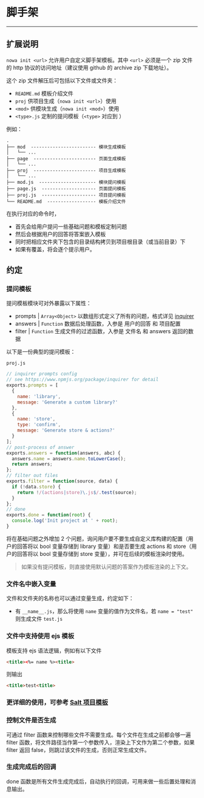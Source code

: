 # 脚手架

---

## 扩展说明

`nowa init <url>` 允许用户自定义脚手架模板。其中 `<url>` 必须是一个 zip 文件的 http 协议的访问地址（建议使用 github 的 archive zip 下载地址）。

这个 zip 文件解压后可包括以下文件或文件夹：

- `README.md` 模板介绍文件
- `proj` 供项目生成（`nowa init <url>`）使用
- `<mod>` 供模块生成（`nowa init <mod>`）使用
- `<type>.js` 定制的提问模板（`<type>` 对应到 <mod>）

例如：
```
.
├── mod  ------------------------ 模块生成模板
│   └── ...
├── page  ----------------------- 页面生成模板
│   └── ...
├── proj  ----------------------- 项目生成模板
│   └── ...
├── mod.js  --------------------- 模块提问模板
├── page.js  -------------------- 页面提问模板
├── proj.js  -------------------- 项目提问模板
└── README.md  ------------------ 模板介绍文件
```

在执行对应的命令时，
- 首先会给用户提问一些基础问题和模板定制问题
- 然后会根据用户的回答将答案嵌入模板
- 同时把相应文件夹下包含的目录结构拷贝到项目根目录（或当前目录）下
- 如果有覆盖，将会逐个提示用户。

## 约定

### 提问模板

提问模板模块可对外暴露以下属性：

- prompts | `Array<Object>`
  以数组形式定义了所有的问题，格式详见 [inquirer](https://www.npmjs.org/package/inquirer)
- answers | `Function`
  数据后处理函数，入参是 用户的回答 和 项目配置
- filter | `Function`
  生成文件的过滤函数，入参是 文件名 和 answers 返回的数据

以下是一份典型的提问模板：

`proj.js`
```js
// inquirer prompts config
// see https://www.npmjs.org/package/inquirer for detail
exports.prompts = [
  {
    name: 'library',
    message: 'Generate a custom library?'
  },
  {
    name: 'store',
    type: 'confirm',
    message: 'Generate store & actions?'
  }
];
// post-process of answer
exports.answers = function(answers, abc) {
  answers.name = answers.name.toLowerCase();
  return answers;
};
// filter out files
exports.filter = function(source, data) {
  if (!data.store) {
    return !/(actions|store)\.js$/.test(source);
  }
};
// done
exports.done = function(root) {
  console.log('Init project at ' + root);
}
```

将在基础问题之外增加 2 个问题，询问用户要不要生成自定义库构建的配置（用户的回答将以 bool 变量存储到 library 变量）和是否要生成 actions 和 store（用户的回答将以 bool 变量存储到 store 变量），并可在后续的模板渲染时使用。

> 如果没有提问模板，则直接使用默认问题的答案作为模板渲染的上下文。

### 文件名中嵌入变量

文件和文件夹的名称也可以通过变量生成，约定如下：

- 有 `__name__.js`，那么将使用 `name` 变量的值作为文件名，若 `name = "test"` 则生成文件 `test.js`

### 文件中支持使用 ejs 模板

模板支持 ejs 语法逻辑，例如有以下文件

```html
<title><%= name %><title>
```

则输出

```html
<title>test<title>
```

### 更详细的使用，可参考 [Salt 项目模板](https://github.com/nowa-webpack/template-salt)

### 控制文件是否生成

可通过 filter 函数来控制哪些文件不需要生成。每个文件在生成之前都会够一遍 filter 函数，将文件路径当作第一个参数传入，渲染上下文作为第二个参数，如果 filter 返回 false，则跳过该文件的生成，否则正常生成文件。

### 生成完成后的回调

done 函数是所有文件生成完成后，自动执行的回调，可用来做一些后置处理和消息输出。
